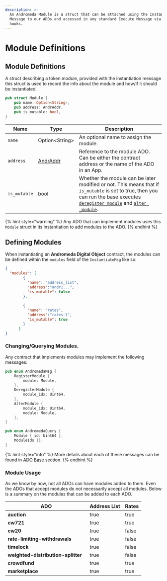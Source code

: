```yaml
---
description: >-
  An Andromeda Module is a struct that can be attached using the Instantiate
  Message to our ADOs and accessed in any standard Execute Message via generic
  hooks.
---
```


# Module Definitions

## Module Definitions

A struct describing a token module, provided with the instantiation message this struct is used to record the info about the module and how/if it should be instantiated.

```rust
pub struct Module {
    pub name: Option<String>,
    pub address: AndrAddr,
    pub is_mutable: bool,
}
```

| Name         | Type                                                           | Description                                                                                                                                                                                                                                                                                 |
| ------------ | -------------------------------------------------------------- | ------------------------------------------------------------------------------------------------------------------------------------------------------------------------------------------------------------------------------------------------------------------------------------------- |
| `name`       | Option\<String>                                                | An optional name to assign the module.                                                                                                                                                                                                                                                      |
| `address`    | [AndrAddr](../platform-and-framework/common-types.md#andraddr) | Reference to the module ADO. Can be either the contract address or the name of the ADO in an App.                                                                                                                                                                                           |
| `is_mutable` | bool                                                           | Whether the module can be later modified or not. This means that if `is_mutable` is set to true, then you can run the base executes [`deregister_module`](../platform-and-framework/ado-base.md#deregistermodule) and [`alter _module`](../platform-and-framework/ado-base.md#altermodule). |

{% hint style="warning" %}
Any ADO that can implement modules uses this `Module` struct in its instantiation  to add modules to the ADO.&#x20;
{% endhint %}

## Defining Modules

When instantiating an **Andromeda Digital Object** contract, the modules can be defined within the `modules` field of the `InstantiateMsg` like so:

```json
{
  "modules": [
        {
          "name": "address_list",
          "address":"andr1...",
          "is_mutable": false
        },
        
        {
          "name": "rates",
          "address":"rates-1",
          "is_mutable": true
        }
      ]
}
```

### Changing/Querying Modules.

Any contract that implements modules may implement the following messages:

```rust
pub enum AndromedaMsg {
    RegisterModule {
        module: Module,
    },
    DeregisterModule {
        module_idx: Uint64,
    },
    AlterModule {
        module_idx: Uint64,
        module: Module,
    },
}

pub enum AndromedaQuery {
    Module { id: Uint64 },
    ModuleIds {},
}

```

{% hint style="info" %}
More details about each of these messages can be found in [ADO Base](../platform-and-framework/ado-base.md) section.
{% endhint %}

### Module Usage&#x20;

As we know by now, not all ADOs can have modules added to them. Even the ADOs that accept modules do not necessarily accept all modules. Below is a summary on the modules that can be added to each ADO.

<table><thead><tr><th width="248">ADO</th><th data-type="checkbox">Address List</th><th data-type="checkbox">Rates</th></tr></thead><tbody><tr><td><strong>auction</strong></td><td>true</td><td>true</td></tr><tr><td><strong>cw721</strong></td><td>true</td><td>true</td></tr><tr><td><strong>cw20</strong></td><td>true</td><td>false</td></tr><tr><td><strong>rate-limiting-withdrawals</strong></td><td>true</td><td>false</td></tr><tr><td><strong>timelock</strong></td><td>true</td><td>false</td></tr><tr><td><strong>weighted-distribution-splitter</strong></td><td>true</td><td>false</td></tr><tr><td><strong>crowdfund</strong></td><td>true</td><td>true</td></tr><tr><td><strong>marketplace</strong></td><td>true</td><td>true</td></tr></tbody></table>
